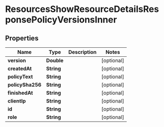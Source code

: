 

# ResourcesShowResourceDetailsResponsePolicyVersionsInner


## Properties

| Name | Type | Description | Notes |
|------------ | ------------- | ------------- | -------------|
|**version** | **Double** |  |  [optional] |
|**createdAt** | **String** |  |  [optional] |
|**policyText** | **String** |  |  [optional] |
|**policySha256** | **String** |  |  [optional] |
|**finishedAt** | **String** |  |  [optional] |
|**clientIp** | **String** |  |  [optional] |
|**id** | **String** |  |  [optional] |
|**role** | **String** |  |  [optional] |




